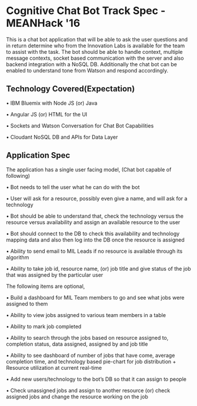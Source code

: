 # Cognitive Chat Bot Track Spec - MEANHack '16

This is a chat bot application that will be able to ask the user questions and in return determine who from the Innovation Labs is available for the team to assist with the task. The bot should be able to handle context, multiple message contexts, socket based communication with the server and also backend integration with a NoSQL DB. Additionally the chat bot can be enabled to understand tone from Watson and respond accordingly.


## Technology Covered(Expectation)

• IBM Bluemix with Node JS (or) Java

• Angular JS (or) HTML for the UI

• Sockets and Watson Conversation for Chat Bot Capabilities

• Cloudant NoSQL DB and APIs for Data Layer

## Application Spec

The application has a single user facing model, (Chat bot capable of following)

• Bot needs to tell the user what he can do with the bot

•	User will ask for a resource, possibly even give a name, and will ask for a technology

•	Bot should be able to understand that, check the technology versus the resource versus availability and assign an available resource to the user

•	Bot should connect to the DB to check this availability and technology mapping data and also then log into the DB once the resource is assigned

•	Ability to send email to MIL Leads if no resource is available through its algorithm

•	Ability to take job id, resource name, (or) job title and give status of the job that was assigned by the particular user

The following items are optional,

• Build a dashboard for MIL Team members to go and see what jobs were assigned to them

•	Ability to view jobs assigned to various team members in a table

•	Ability to mark job completed

•	Ability to search through the jobs based on resource assigned to, completion status, data assigned, assigned by and job title

•	Ability to see dashboard of number of jobs that have come, average completion time, and technology based pie-chart for job distribution + Resource utilization at current real-time

•	Add new users/technology to the bot’s DB so that it can assign to people

•	Check unassigned jobs and assign to another resource (or) check assigned jobs and change the resource working on the job
